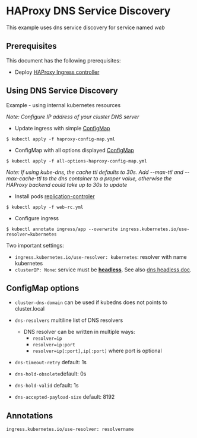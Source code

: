 # HAProxy DNS Service Discovery

This example uses dns service discovery for service named *web*

## Prerequisites

This document has the following prerequisites:

* Deploy [HAProxy Ingress controller](/examples/deployment)

## Using DNS Service Discovery

Example - using internal kubernetes resources

*Note: Configure IP address of your cluster DNS server*

* Update ingress with simple [ConfigMap](/examples/dns-service-discovery/haproxy-config-map.yml)

```console
$ kubectl apply -f haproxy-config-map.yml
```

* ConfigMap with all options displayed [ConfigMap](/examples/dns-service-discovery/all-options-haproxy-config-map.yml)

```console
$ kubectl apply -f all-options-haproxy-config-map.yml
```

*Note: If using kube-dns, the cache ttl defaults to 30s. Add --max-ttl and --max-cache-ttl to the dns container to a proper value, otherwise the HAProxy backend could take up to 30s to update*

* Install pods [replication-controler](/examples/dns-service-discovery/web-rc.yml)

```console
$ kubectl apply -f web-rc.yml
```

* Configure ingress 

```console
$ kubectl annotate ingress/app --overwrite ingress.kubernetes.io/use-resolver=kubernetes
```

Two important settings:
- `ingress.kubernetes.io/use-resolver: kubernetes`: resolver with name kubernetes
- `clusterIP: None`: service must be [**headless**](https://kubernetes.io/docs/concepts/services-networking/service/#headless-services). See also [dns headless doc](https://kubernetes.io/docs/concepts/services-networking/dns-pod-service/).


## ConfigMap options

* `cluster-dns-domain` can be used if kubedns does not points to cluster.local
* `dns-resolvers` multiline list of DNS resolvers
  * DNS resolver can be written in multiple ways:
    * `resolver=ip`
    * `resolver=ip:port`
    * `resolver=ip[:port],ip[:port]` where port is optional

* `dns-timeout-retry` default: 1s
* `dns-hold-obsolete`default: 0s
* `dns-hold-valid` default: 1s
* `dns-accepted-payload-size` default: 8192

## Annotations

`ingress.kubernetes.io/use-resolver: resolvername` 
 
